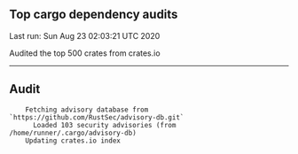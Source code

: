 Top cargo dependency audits
----


Last run:   Sun Aug 23 02:03:21 UTC 2020

Audited the top 500 crates from crates.io

----

## Audit

```
    Fetching advisory database from `https://github.com/RustSec/advisory-db.git`
      Loaded 103 security advisories (from /home/runner/.cargo/advisory-db)
    Updating crates.io index
```
